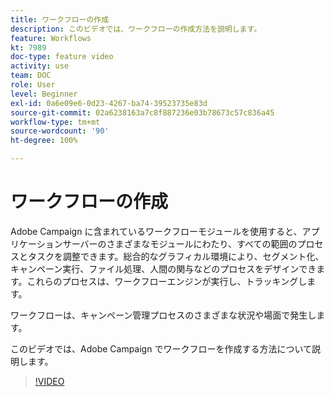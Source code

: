 ```yaml
---
title: ワークフローの作成
description: このビデオでは、ワークフローの作成方法を説明します。
feature: Workflows
kt: 7989
doc-type: feature video
activity: use
team: DOC
role: User
level: Beginner
exl-id: 0a6e09e6-0d23-4267-ba74-39523735e83d
source-git-commit: 02a6238163a7c8f887236e03b78673c57c836a45
workflow-type: tm+mt
source-wordcount: '90'
ht-degree: 100%

---
```


# ワークフローの作成

Adobe Campaign に含まれているワークフローモジュールを使用すると、アプリケーションサーバーのさまざまなモジュールにわたり、すべての範囲のプロセスとタスクを調整できます。総合的なグラフィカル環境により、セグメント化、キャンペーン実行、ファイル処理、人間の関与などのプロセスをデザインできます。これらのプロセスは、ワークフローエンジンが実行し、トラッキングします。

ワークフローは、キャンペーン管理プロセスのさまざまな状況や場面で発生します。

このビデオでは、Adobe Campaign でワークフローを作成する方法について説明します。

>[!VIDEO](https://video.tv.adobe.com/v/25559?quality=12)
